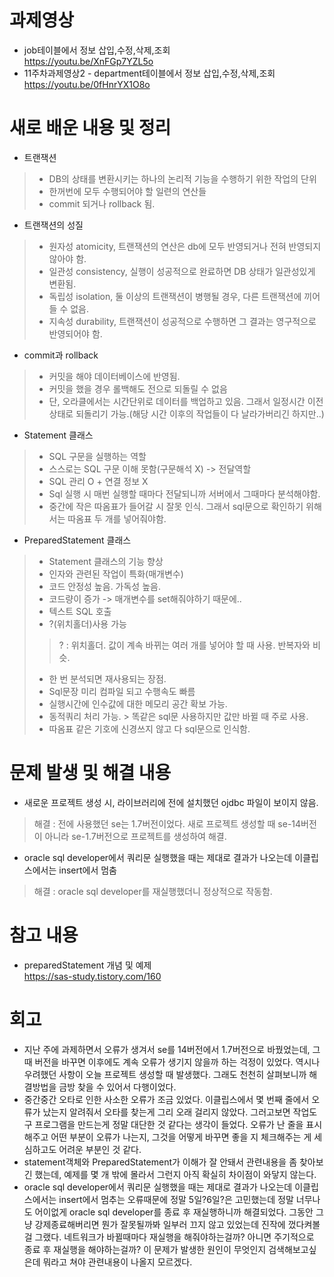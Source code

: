 # 과제영상
- job테이블에서 정보 삽입,수정,삭제,조회
<br>https://youtu.be/XnFGp7YZL5o
- 11주차과제영상2 - department테이블에서 정보 삽입,수정,삭제,조회
<br>https://youtu.be/0fHnrYX1O8o

# 새로 배운 내용 및 정리
- 트랜잭션
>- DB의 상태를 변환시키는 하나의 논리적 기능을 수행하기 위한 작업의 단위
>- 한꺼번에 모두 수행되어야 할 일련의 연산들
>- commit 되거나 rollback 됨.

- 트랜잭션의 성질
>- 원자성 atomicity, 트랜잭션의 연산은 db에 모두 반영되거나 전혀 반영되지 않아야 함.
>- 일관성 consistency, 실행이 성공적으로 완료하면 DB 상태가 일관성있게 변환됨.
>- 독립성 isolation, 둘 이상의 트랜잭션이 병행될 경우, 다른 트랜잭션에 끼어들 수 없음.
>- 지속성 durability, 트랜잭션이 성공적으로 수행하면 그 결과는 영구적으로 반영되어야 함.

- commit과 rollback
>- 커밋을 해야 데이터베이스에 반영됨.
>- 커밋을 했을 경우 롤백해도 전으로 되돌릴 수 없음
>- 단, 오라클에서는 시간단위로 데이터를 백업하고 있음. 그래서 일정시간 이전 상태로 되돌리기 가능.(해당 시간 이후의 작업들이 다 날라가버리긴 하지만..)

-  Statement 클래스
>- SQL 구문을 실행하는 역할
>- 스스로는 SQL 구문 이해 못함(구문해석 X) -> 전달역할
>- SQL 관리 O + 연결 정보 X
>- Sql 실행 시 매번 실행할 때마다 전달되니까 서버에서 그때마다 분석해야함.
>- 중간에 작은 따옴표가 들어갈 시 잘못 인식. 그래서 sql문으로 확인하기 위해서는 따옴표 두 개를 넣어줘야함.

- PreparedStatement 클래스
>- Statement 클래스의 기능 향상
>- 인자와 관련된 작업이 특화(매개변수)
>- 코드 안정성 높음. 가독성 높음.
>- 코드량이 증가 -> 매개변수를 set해줘야하기 때문에..
>- 텍스트 SQL 호출
>- ?(위치홀더)사용 가능 
>> ? : 위치홀더. 값이 계속 바뀌는 여러 개를 넣어야 할 때 사용. 반복자와 비슷.
>- 한 번 분석되면 재사용되는 장점.
>- Sql문장 미리 컴파일 되고 수행속도 빠름
>- 실행시간에 인수값에 대한 메모리 공간 확보 가능.
>- 동적쿼리 처리 가능. > 똑같은 sql문 사용하지만 값만 바뀔 때 주로 사용.
>- 따옴표 같은 기호에 신경쓰지 않고 다 sql문으로 인식함.

# 문제 발생 및 해결 내용
- 새로운 프로젝트 생성 시, 라이브러리에 전에 설치했던 ojdbc 파일이 보이지 않음.
> 해결 : 전에 사용했던 se는 1.7버전이었다. 새로 프로젝트 생성할 때 se-14버전이 아니라 se-1.7버전으로 프로젝트를 생성하여 해결.
- oracle sql developer에서 쿼리문 실행했을 때는 제대로 결과가 나오는데 이클립스에서는 insert에서 멈춤
> 해결 : oracle sql developer를 재실행했더니 정상적으로 작동함.


# 참고 내용
- preparedStatement 개념 및 예제<br>
https://sas-study.tistory.com/160

# 회고
- 지난 주에 과제하면서 오류가 생겨서 se를 14버전에서 1.7버전으로 바꿨었는데, 그 때 버전을 바꾸면 이후에도 계속 오류가 생기지 않을까 하는 걱정이 있었다. 역시나 우려했던 사항이 오늘 프로젝트 생성할 때 발생했다. 그래도 천천히 살펴보니까 해결방법을 금방 찾을 수 있어서 다행이었다.
- 중간중간 오타로 인한 사소한 오류가 조금 있었다. 이클립스에서 몇 번째 줄에서 오류가 났는지 알려줘서 오타를 찾는게 그리 오래 걸리지 않았다. 그러고보면 작업도구 프로그램을 만드는게 정말 대단한 것 같다는 생각이 들었다. 오류가 난 줄을 표시해주고 어떤 부분이 오류가 나는지, 그것을 어떻게 바꾸면 좋을 지 체크해주는 게 세심하고도 어려운 부분인 것 같다.
- statement객체와 PreparedStatement가 이해가 잘 안돼서 관련내용을 좀 찾아보긴 했는데, 예제를 몇 개 밖에 몰라서 그런지 아직 확실히 차이점이 와닿지 않는다.
- oracle sql developer에서 쿼리문 실행했을 때는 제대로 결과가 나오는데 이클립스에서는 insert에서 멈추는 오류때문에 정말 5일?6일?은 고민했는데 정말 너무나도 어이없게 oracle sql developer를 종료 후 재실행하니까 해결되었다. 그동안 그냥 강제종료해버리면 뭔가 잘못될까봐 일부러 끄지 않고 있었는데 진작에 껐다켜볼걸 그랬다. 네트워크가 바뀔때마다 재실행을 해줘야하는걸까? 아니면 주기적으로 종료 후 재실행을 해야하는걸까? 이 문제가 발생한 원인이 무엇인지 검색해보고싶은데 뭐라고 쳐야 관련내용이 나올지 모르겠다.

